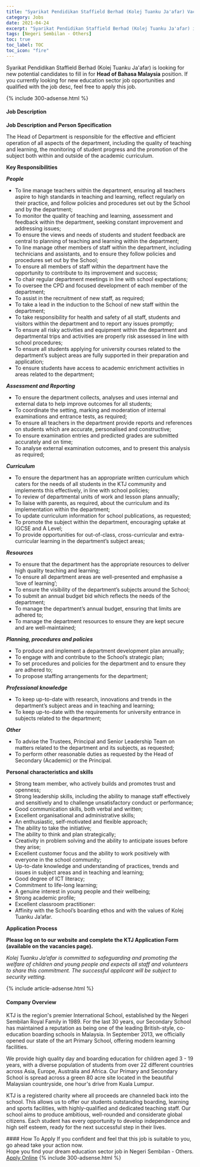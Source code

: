 ```yaml
---
title: "Syarikat Pendidikan Staffield Berhad (Kolej Tuanku Ja'afar) Vacancies Head of Bahasa Malaysia" 
category: Jobs 
date: 2021-04-24 
excerpt: "Syarikat Pendidikan Staffield Berhad (Kolej Tuanku Ja'afar) is currently looking for suitable person to fill in the Head of Bahasa Malaysia which positioned at Negeri Sembilan - Others" 
tags: [Negeri Sembilan - Others] 
toc: true 
toc_label: TOC 
toc_icon: "fire" 
--- 
```


<p>Syarikat Pendidikan Staffield Berhad (Kolej Tuanku Ja'afar) is looking for new potential candidates to fill in for <b>Head of Bahasa Malaysia</b> position. If you currently looking for new education sector job opportunities and qualified with the job desc, feel free to apply this job.
</p>{% include 300-adsense.html %} 
<div><div><h4>Job Description</h4></div><div><div><span><div><p><strong>Job Description and Person Specification</strong></p><p>The Head of Department is responsible for the effective and efficient operation of all aspects of the department, including the quality of teaching and learning, the monitoring of student progress and the promotion of the subject both within and outside of the academic curriculum.&#160;</p><p><strong>Key Responsibilities</strong></p><p><strong><em>People</em></strong></p><ul><li>To line manage teachers within the department, ensuring all teachers aspire to high standards in teaching and learning, reflect regularly on their practice, and follow policies and procedures set out by the School and by the department;</li><li>To monitor the quality of teaching and learning, assessment and feedback within the department, seeking constant improvement and addressing issues;</li><li>To ensure the views and needs of students and student feedback are central to planning of teaching and learning within the department;</li><li>To line manage other members of staff within the department, including technicians and assistants, and to ensure they follow policies and procedures set out by the School;</li><li>To ensure all members of staff within the department have the opportunity to contribute to its improvement and success;</li><li>To chair regular department meetings in line with school expectations;</li><li>To oversee the CPD and focused development of each member of the department;&#160;</li><li>To assist in the recruitment of new staff, as required;</li><li>To take a lead in the induction to the School of new staff within the department;</li><li>To take responsibility for health and safety of all staff, students and visitors within the department and to report any issues promptly;</li><li>To ensure all risky activities and equipment within the department and departmental trips and activities are properly risk assessed in line with school procedures;</li><li>To ensure all students applying for university courses related to the department&#8217;s subject areas are fully supported in their preparation and application;</li><li>To ensure students have access to academic enrichment activities in areas related to the department;</li></ul><p><strong><em>Assessment and Reporting</em></strong></p><ul><li>To ensure the department collects, analyses and uses internal and external data to help improve outcomes for all students;</li><li>To coordinate the setting, marking and moderation of internal examinations and entrance tests, as required;</li><li>To ensure all teachers in the department provide reports and references on students which are accurate, personalised and constructive;</li><li>To ensure examination entries and predicted grades are submitted accurately and on time;</li><li>To analyse external examination outcomes, and to present this analysis as required;</li></ul><p><strong><em>Curriculum</em></strong></p><ul><li>To ensure the department has an appropriate written curriculum which caters for the needs of all students in the KTJ community and implements this effectively, in line with school policies;</li><li>To review of departmental units of work and lesson plans annually;</li><li>To liaise with parents, as required, about the curriculum and its implementation within the department;</li><li>To update curriculum information for school publications, as requested;</li><li>To promote the subject within the department, encouraging uptake at IGCSE and A Level;</li><li>To provide opportunities for out-of-class, cross-curricular and extra-curricular learning in the department&#8217;s subject areas;</li></ul><p><strong><em>Resources</em></strong></p><ul><li>To ensure that the department has the appropriate resources to deliver high quality teaching and learning;</li><li>To ensure all department areas are well-presented and emphasise a &#8216;love of learning&#8217;;</li><li>To ensure the visibility of the department&#8217;s subjects around the School;</li><li>To submit an annual budget bid which reflects the needs of the department;</li><li>To manage the department&#8217;s annual budget, ensuring that limits are adhered to;</li><li>To manage the department resources to ensure they are kept secure and are well-maintained;</li></ul><p><strong><em>Planning, procedures and policies</em></strong></p><ul><li>To produce and implement a department development plan annually;</li><li>To engage with and contribute to the School&#8217;s strategic plan;</li><li>To set procedures and policies for the department and to ensure they are adhered to;</li><li>To propose staffing arrangements for the department;</li></ul><p><strong><em>Professional knowledge</em></strong></p><ul><li>To keep up-to-date with research, innovations and trends in the department&#8217;s subject areas and in teaching and learning;</li><li>To keep up-to-date with the requirements for university entrance in subjects related to the department;</li></ul><p><strong><em>Other</em></strong></p><ul><li>To advise the Trustees, Principal and Senior Leadership Team on matters related to the department and its subjects, as requested;</li><li>To perform other reasonable duties as requested by the Head of Secondary (Academic) or the Principal.</li></ul><p><strong>Personal characteristics and skills</strong></p><ul><li>Strong team member, who actively builds and promotes trust and openness;</li><li>Strong leadership skills, including the ability to manage staff effectively and sensitively and to challenge unsatisfactory conduct or performance;</li><li>Good communication skills, both verbal and written;</li><li>Excellent organisational and administrative skills;</li><li>An enthusiastic, self-motivated and flexible approach;</li><li>The ability to take the initiative;</li><li>The ability to think and plan strategically;</li><li>Creativity in problem solving and the ability to anticipate issues before they arise;</li><li>Excellent customer focus and the ability to work positively with everyone in the school community;</li><li>Up-to-date knowledge and understanding of practices, trends and issues in subject areas and in teaching and learning;</li><li>Good degree of ICT literacy;</li><li>Commitment to life-long learning;</li><li>A genuine interest in young people and their wellbeing;</li><li>Strong academic profile;</li><li>Excellent classroom practitioner:</li><li>Affinity with the School&#8217;s boarding ethos and with the values of Kolej Tuanku Ja&#8217;afar.</li></ul><p><strong>Application Process</strong></p><p><strong>Please log on to our website and complete the KTJ Application Form (available on the vacancies page).</strong></p><p><em>Kolej Tuanku Ja&#8217;afar is committed to safeguarding and promoting the welfare of children and young people and expects all staff and volunteers to share this commitment. The successful applicant will be subject to security vetting.</em></p></div></span></div></div></div> 
{% include article-adsense.html %} 
<div><div><h4>Company Overview</h4></div><div><div><span><div><p>KTJ is the region's premier International School, established by the Negeri Sembilan Royal Family in 1989. For the last 30 years, our Secondary School has maintained a reputation as being one of the leading British-style, co-education boarding schools in Malaysia. In September 2013, we officially opened our state of the art Primary School, offering modern learning facilities.</p><p>We provide high quality day and boarding education for children aged 3 - 19 years, with a diverse population of students from over 22 different countries across Asia, Europe, Australia and Africa. Our Primary and Secondary School is spread across a green 80 acre site located in the beautiful Malaysian countryside, one hour's drive from Kuala Lumpur.</p><p>KTJ is a registered charity where all proceeds are channeled back into the school. This allows us to offer our students outstanding boarding, learning and sports facilities, with highly-qualified and dedicated teaching staff. Our school aims to produce ambitious, well-rounded and considerate global citizens. Each student has every opportunity to develop independence and high self esteem, ready for the next successful step in their lives.</p></div></span></div></div></div> 
#### How To Apply 
If you confident and feel that this job is suitable to you, go ahead take your action now. <br/> 
Hope you find your dream education sector job in Negeri Sembilan - Others. <br/> 
<a href="https://www.jobstreet.com.my/en/job/head-of-bahasa-malaysia-4544604?jobId=jobstreet-my-job-4544604" class="btn btn--info" target="_blank" rel="nofollow noopenner">Apply Online</a> 
{% include 300-adsense.html %} 